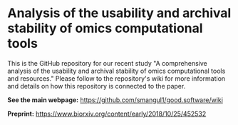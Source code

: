 # Analysis of the usability and archival stability of omics computational tools

This is the GitHub repository for our recent study "A comprehensive analysis of the usability and archival stability of omics computational tools and resources." Please follow to the repository's wiki for more information and details on how this repository is connected to the paper.

**See the main webpage:** https://github.com/smangul1/good.software/wiki

**Preprint:** https://www.biorxiv.org/content/early/2018/10/25/452532
